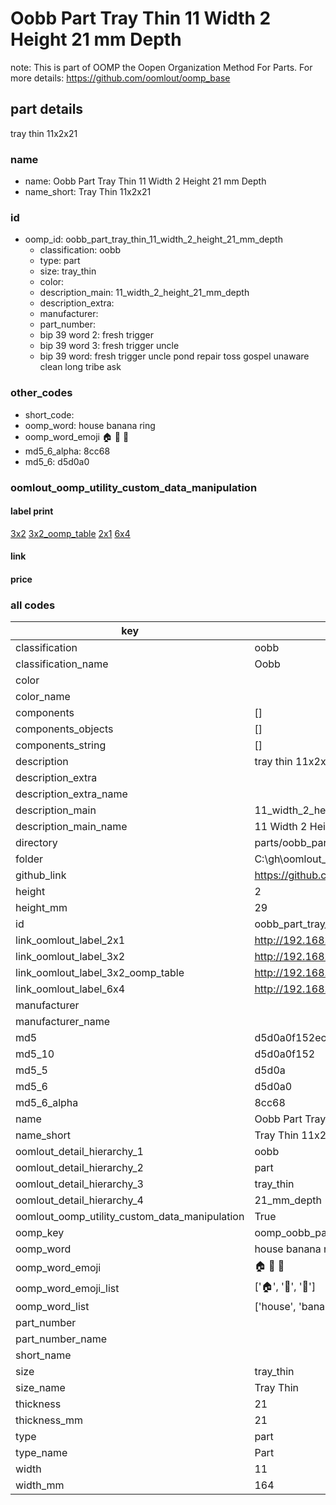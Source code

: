 # Oobb Part Tray Thin 11 Width 2 Height 21 mm Depth  

note: This is part of OOMP the Oopen Organization Method For Parts. For more details: https://github.com/oomlout/oomp_base

##  part details
  



tray thin 11x2x21



### name
* name: Oobb Part Tray Thin 11 Width 2 Height 21 mm Depth
* name_short: Tray Thin 11x2x21 
### id
* oomp_id: oobb_part_tray_thin_11_width_2_height_21_mm_depth
  * classification: oobb
  * type: part
  * size: tray_thin
  * color: 
  * description_main: 11_width_2_height_21_mm_depth
  * description_extra: 
  * manufacturer: 
  * part_number: 
  * bip 39 word 2: fresh trigger
  * bip 39 word 3: fresh trigger uncle
  * bip 39 word: fresh trigger uncle pond repair toss gospel unaware clean long tribe ask

### other_codes
* short_code: 
* oomp_word: house banana ring
* oomp_word_emoji :house: :banana: :ring:
* md5_6_alpha: 8cc68
* md5_6: d5d0a0






### oomlout_oomp_utility_custom_data_manipulation
#### label print
[3x2](http://192.168.1.245:1112/?label=oomp%208cc68)
[3x2_oomp_table](http://192.168.1.108:1112/?label=oomp%208cc68)
[2x1](http://192.168.1.242:1112/?label=oomp%208cc68)
[6x4](http://192.168.1.55:1112/?label=oomp%208cc68)    

#### link

                              

#### price







### all codes 
| key | value |  
| --- | --- |  
| classification | oobb |  
| classification_name | Oobb |  
| color |  |  
| color_name |  |  
| components | [] |  
| components_objects | [] |  
| components_string | [] |  
| description | tray thin 11x2x21 |  
| description_extra |  |  
| description_extra_name |  |  
| description_main | 11_width_2_height_21_mm_depth |  
| description_main_name | 11 Width 2 Height 21 mm Depth |  
| directory | parts/oobb_part_tray_thin_11_width_2_height_21_mm_depth |  
| folder | C:\gh\oomlout_oobb_version_4_generated_parts\things\oobb_part_tray_thin_11_width_2_height_21_mm_depth |  
| github_link | https://github.com/oomlout/oomlout_oomp_part_src/tree/main/parts/oobb_part_tray_thin_11_width_2_height_21_mm_depth |  
| height | 2 |  
| height_mm | 29 |  
| id | oobb_part_tray_thin_11_width_2_height_21_mm_depth |  
| link_oomlout_label_2x1 | http://192.168.1.242:1112/?label=oomp%208cc68 |  
| link_oomlout_label_3x2 | http://192.168.1.245:1112/?label=oomp%208cc68 |  
| link_oomlout_label_3x2_oomp_table | http://192.168.1.108:1112/?label=oomp%208cc68 |  
| link_oomlout_label_6x4 | http://192.168.1.55:1112/?label=oomp%208cc68 |  
| manufacturer |  |  
| manufacturer_name |  |  
| md5 | d5d0a0f152ec6c9b96db4a7dd93a22e6 |  
| md5_10 | d5d0a0f152 |  
| md5_5 | d5d0a |  
| md5_6 | d5d0a0 |  
| md5_6_alpha | 8cc68 |  
| name | Oobb Part Tray Thin 11 Width 2 Height 21 mm Depth |  
| name_short | Tray Thin 11x2x21  |  
| oomlout_detail_hierarchy_1 | oobb |  
| oomlout_detail_hierarchy_2 | part |  
| oomlout_detail_hierarchy_3 | tray_thin |  
| oomlout_detail_hierarchy_4 | 21_mm_depth |  
| oomlout_oomp_utility_custom_data_manipulation | True |  
| oomp_key | oomp_oobb_part_tray_thin_11_width_2_height_21_mm_depth |  
| oomp_word | house banana ring |  
| oomp_word_emoji | :house: :banana: :ring: |  
| oomp_word_emoji_list | [':house:', ':banana:', ':ring:'] |  
| oomp_word_list | ['house', 'banana', 'ring'] |  
| part_number |  |  
| part_number_name |  |  
| short_name |  |  
| size | tray_thin |  
| size_name | Tray Thin |  
| thickness | 21 |  
| thickness_mm | 21 |  
| type | part |  
| type_name | Part |  
| width | 11 |  
| width_mm | 164 |  
